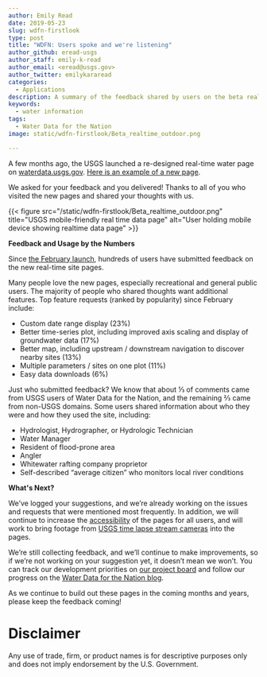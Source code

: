 ```yaml
---
author: Emily Read
date: 2019-05-23
slug: wdfn-firstlook
type: post
title: "WDFN: Users spoke and we're listening"
author_github: eread-usgs
author_staff: emily-k-read
author_email: <eread@usgs.gov>
author_twitter: emilykararead
categories:
  - Applications
description: A summary of the feedback shared by users on the beta real-time data pages in the spring of 2019
keywords:
  - water information
tags:
  - Water Data for the Nation
image: static/wdfn-firstlook/Beta_realtime_outdoor.png

---
```


A few months ago, the USGS launched a re-designed real-time water page on [waterdata.usgs.gov](https://waterdata.usgs.gov). [Here is an example of a new page](https://waterdata.usgs.gov/monitoring-location/09380000/).

We asked for your feedback and you delivered! Thanks to all of you who visited the new pages and shared your thoughts with us.

{{< figure src="/static/wdfn-firstlook/Beta_realtime_outdoor.png" title="USGS mobile-friendly real time data page" alt="User holding mobile device showing realtime data page" >}}

**Feedback and Usage by the Numbers**

Since [the February launch](https://waterdata.usgs.gov/blog/wdfn-tng/), hundreds of users have submitted feedback on the new real-time site pages.

Many people love the new pages, especially recreational and general public users. The majority of people who shared thoughts want additional features. Top feature requests (ranked by popularity) since February include:

* Custom date range display (23%)
* Better time-series plot, including improved axis scaling and display of groundwater data (17%)
* Better map, including upstream / downstream navigation to discover nearby sites (13%)
* Multiple parameters / sites on one plot (11%)
* Easy data downloads (6%)

Just who submitted feedback? We know that about ⅓ of comments came from USGS users of Water Data for the Nation, and the remaining ⅔ came from non-USGS domains. Some users shared information about who they were and how they used the site, including:

* Hydrologist, Hydrographer, or Hydrologic Technician
* Water Manager
* Resident of flood-prone area
* Angler
* Whitewater rafting company proprietor
* Self-described “average citizen” who monitors local river conditions

**What's Next?**

We’ve logged your suggestions, and we’re already working on the issues and requests that were mentioned most frequently. In addition, we will continue to increase the [accessibility](https://www.w3.org/WAI/fundamentals/accessibility-intro/) of the pages for all users, and will work to bring footage from [USGS time lapse stream cameras](https://cida.usgs.gov/stormsummary/timelapse/dashboard.html) into the pages.

We’re still collecting feedback, and we’ll continue to make improvements, so if we’re not working on your suggestion yet, it doesn’t mean we won’t. You can track our development priorities on [our project board](https://github.com/usgs/waterdataui/projects/2) and follow our progress on the [Water Data for the Nation blog](https://waterdata.usgs.gov/blog/tags/water-data-for-the-nation/).

As we continue to build out these pages in the coming months and years, please keep the feedback coming!




Disclaimer
==========
Any use of trade, firm, or product names is for descriptive purposes only and does not imply endorsement by the U.S. Government.
